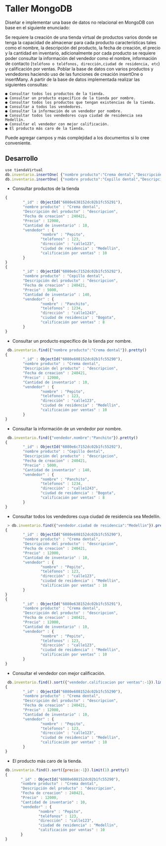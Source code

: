 # Taller MongoDB

Diseñar e implementar una base de datos no relacional en MongoDB con base en el siguiente enunciado:

Se requiere la creación de una tienda virtual de productos varios donde se tenga la capacidad de almacenar para cada producto características tales como el nombre, la descripción del producto, la fecha de creación, el precio y la cantidad en inventario, adicionalmente por cada producto se requiere poder consultar la información del vendedor como el nombre, información de contacto (`teléfono o teléfonos, dirección,ciudad de residencia, etc`) y calificación por ventas. Poblar la base de datos con varios productos y vendedores haciendo uso de las funciones
de creación insertOne o insertMany. A partir de la base de datos implementada realizar las siguientes consultas:

    ● Consultar todos los productos de la tienda.
    ● Consultar un producto específico de la tienda por nombre.
    ● Consultar todos los productos que tengan existencias de la tienda.
    ● Consultar a todos los vendedores.
    ● Consultar la información de un vendedor por nombre.
    ● Consultar todos los vendedores cuya ciudad de residencia sea Medellín.
    ● Consultar el vendedor con mejor calificación.
    ● El producto más caro de la tienda.
Puede agregar campos y más complejidad a los documentos si lo cree conveniente.

## Desarrollo
```js
use tiendaVirtual
db.inventario.insertOne( {"nombre producto":"Crema dental","Descripción del producto":"descripcion", "Fecha de creacion":240421 ,"Precio": 12000 ,"Cantidad de inventario": 10, "vendedor":{"nombre":"Pepito","teléfonos":123, "dirección":"calle123", "ciudad de residencia":"Medellin" ,"calificación por ventas": 10}})
db.inventario.insertOne( {"nombre producto":"Cepillo dental","Descripción del producto":"descripcion", "Fecha de creacion":240421 ,"Precio":5000 ,"Cantidad de inventario": 140, "vendedor":{"nombre":"Panchito","teléfonos":1234, "dirección":"calle1243", "ciudad de residencia":"Bogota" ,"calificación por ventas":8}})
```
* Consultar productos de la tienda 
```js
{
        "_id" : ObjectId("6080e638152dc02b1fc55291"),
        "nombre producto" : "Crema dental",
        "Descripción del producto" : "descripcion",
        "Fecha de creacion" : 240421,
        "Precio" : 12000,
        "Cantidad de inventario" : 10,
        "vendedor" : {
                "nombre" : "Pepito",
                "teléfonos" : 123,
                "dirección" : "calle123",
                "ciudad de residencia" : "Medellin",
                "calificación por ventas" : 10
        }
}
{
        "_id" : ObjectId("6080e6c7152dc02b1fc55292"),
        "nombre producto" : "Cepillo dental",
        "Descripción del producto" : "descripcion",
        "Fecha de creacion" : 240421,
        "Precio" : 5000,
        "Cantidad de inventario" : 140,
        "vendedor" : {
                "nombre" : "Panchito",
                "teléfonos" : 1234,
                "dirección" : "calle1243",
                "ciudad de residencia" : "Bogota",
                "calificación por ventas" : 8
        }
}
```
* Consultar un producto específico de la tienda por nombre.
``` js
 db.inventario.find({"nombre producto":"Crema dental"}).pretty()
{
        "_id" : ObjectId("6080e608152dc02b1fc55290"),
        "nombre producto" : "Crema dental",
        "Descripción del producto" : "descripcion",
        "Fecha de creacion" : 240421,
        "Precio" : 12000,
        "Cantidad de inventario" : 10,
        "vendedor" : {
                "nombre" : "Pepito",
                "teléfonos" : 123,
                "dirección" : "calle123",
                "ciudad de residencia" : "Medellin",
                "calificación por ventas" : 10
        }
}
```
* Consultar la información de un vendedor por nombre.
``` js
 db.inventario.find({"vendedor.nombre":"Panchito"}).pretty()
{
        "_id" : ObjectId("6080e6c7152dc02b1fc55292"),
        "nombre producto" : "Cepillo dental",
        "Descripción del producto" : "descripcion",
        "Fecha de creacion" : 240421,
        "Precio" : 5000,
        "Cantidad de inventario" : 140,
        "vendedor" : {
                "nombre" : "Panchito",
                "teléfonos" : 1234,
                "dirección" : "calle1243",
                "ciudad de residencia" : "Bogota",
                "calificación por ventas" : 8
        }
}
``` 
* Consultar todos los vendedores cuya ciudad de residencia sea Medellín.

``` js
 > db.inventario.find({"vendedor.ciudad de residencia":"Medellin"}).pretty()
{
        "_id" : ObjectId("6080e608152dc02b1fc55290"),
        "nombre producto" : "Crema dental",
        "Descripción del producto" : "descripcion",
        "Fecha de creacion" : 240421,
        "Precio" : 12000,
        "Cantidad de inventario" : 10,
        "vendedor" : {
                "nombre" : "Pepito",
                "teléfonos" : 123,
                "dirección" : "calle123",
                "ciudad de residencia" : "Medellin",
                "calificación por ventas" : 10
        }
}
{
        "_id" : ObjectId("6080e638152dc02b1fc55291"),
        "nombre producto" : "Crema dental",
        "Descripción del producto" : "descripcion",
        "Fecha de creacion" : 240421,
        "Precio" : 12000,
        "Cantidad de inventario" : 10,
        "vendedor" : {
                "nombre" : "Pepito",
                "teléfonos" : 123,
                "dirección" : "calle123",
                "ciudad de residencia" : "Medellin",
                "calificación por ventas" : 10
        }
}
``` 
* Consultar el vendedor con mejor calificación.
```js
 db.inventario.find().sort({"vendedor.calificacion por ventas":-1}).limit(1).pretty()
{
        "_id" : ObjectId("6080e608152dc02b1fc55290"),
        "nombre producto" : "Crema dental",
        "Descripción del producto" : "descripcion",
        "Fecha de creacion" : 240421,
        "Precio" : 12000,
        "Cantidad de inventario" : 10,
        "vendedor" : {
                "nombre" : "Pepito",
                "teléfonos" : 123,
                "dirección" : "calle123",
                "ciudad de residencia" : "Medellin",
                "calificación por ventas" : 10
        }
}
```
* El producto más caro de la tienda.
 ```js
 db.inventario.find().sort({precio:-1}).limit(1).pretty()
{
        "_id" : ObjectId("6080e608152dc02b1fc55290"),
        "nombre producto" : "Crema dental",
        "Descripción del producto" : "descripcion",
        "Fecha de creacion" : 240421,
        "Precio" : 12000,
        "Cantidad de inventario" : 10,
        "vendedor" : {
                "nombre" : "Pepito",
                "teléfonos" : 123,
                "dirección" : "calle123",
                "ciudad de residencia" : "Medellin",
                "calificación por ventas" : 10
        }
}
```
